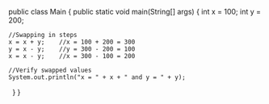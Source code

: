 public class Main 
{
  public static void main(String[] args) 
  {
    int x = 100;
    int y = 200;
 
    //Swapping in steps
    x = x + y;    //x = 100 + 200 = 300
    y = x - y;    //y = 300 - 200 = 100
    x = x - y;    //x = 300 - 100 = 200
     
    //Verify swapped values
    System.out.println("x = " + x + " and y = " + y);
  }
}
